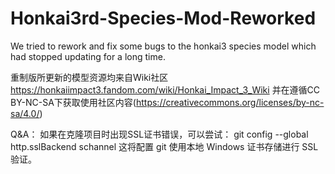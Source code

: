 # Honkai3rd-Species-Mod-Reworked
We tried to rework and fix some bugs to the honkai3 species model which had stopped updating for a long time.

重制版所更新的模型资源均来自Wiki社区
https://honkaiimpact3.fandom.com/wiki/Honkai_Impact_3_Wiki
并在遵循CC BY-NC-SA下获取使用社区内容(https://creativecommons.org/licenses/by-nc-sa/4.0/)



Q&A：
如果在克隆项目时出现SSL证书错误，可以尝试：
git config --global http.sslBackend schannel
这将配置 git 使用本地 Windows 证书存储进行 SSL 验证。
